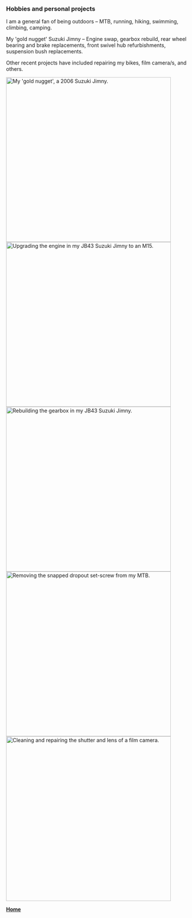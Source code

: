 ### Hobbies and personal projects



I am a general fan of being outdoors – MTB, running, hiking, swimming, climbing, camping. 
<br>

My 'gold nugget' Suzuki Jimny – Engine swap, gearbox rebuild, rear wheel bearing and brake replacements, front swivel hub refurbishments, suspension bush replacements. 
<br>

Other recent projects have included repairing my bikes, film camera/s, and others.
<br>


[<img src="./../../imgs/jimny-image-1.jpeg" alt="My 'gold nugget', a 2006 Suzuki Jimny." width="450">](./../../imgs/jimny-image-1.jpeg)
[<img src="./../../imgs/jimny-engine-swap-1.jpeg" alt="Upgrading the engine in my JB43 Suzuki Jimny to an M15." width="450">](./../../imgs/jimny-engine-swap-1.jpeg)
[<img src="./../../imgs/jimny-gearbox-1.jpeg" alt="Rebuilding the gearbox in my JB43 Suzuki Jimny." width="450">](./../../imgs/jimny-gearbox-1.jpeg)
[<img src="./../../imgs/MTB-repair-1.jpeg" alt="Removing the snapped dropout set-screw from my MTB." width="450">](./../../imgs/MTB-repair-1.jpeg)
[<img src="./../../imgs/camera-repair-1.jpeg" alt="Cleaning and repairing the shutter and lens of a film camera." width="450">](./../../imgs/camera-repair-1.jpeg)


**[Home](./..)**


<link href="style.css" type="text/css" rel="stylesheet">

